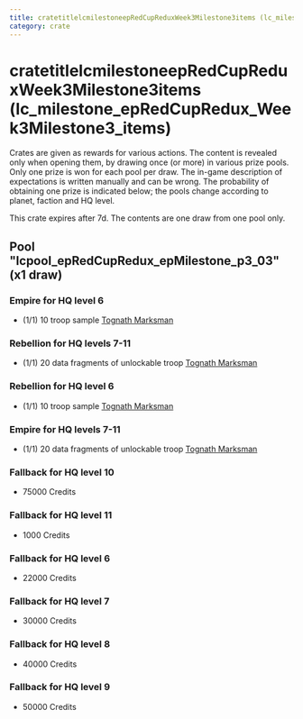 ```yaml
---
title: cratetitlelcmilestoneepRedCupReduxWeek3Milestone3items (lc_milestone_epRedCupRedux_Week3Milestone3_items)
category: crate
---
```


# cratetitlelcmilestoneepRedCupReduxWeek3Milestone3items (lc_milestone_epRedCupRedux_Week3Milestone3_items)

Crates are given as rewards for various actions. The content is revealed only when opening them, by drawing once (or more) in various prize pools. Only one prize is won for each pool per draw. The in-game description of expectations is written manually and can be wrong. The probability of obtaining one prize is indicated below; the pools change according to planet, faction and HQ level.

This crate expires after 7d. The contents are one draw from one pool only.

## Pool "lcpool_epRedCupRedux_epMilestone_p3_03" (x1 draw)

### Empire for HQ level 6

  * (1/1) 10 troop sample [Tognath Marksman](EmpireTognath)

### Rebellion for HQ levels 7-11

  * (1/1) 20 data fragments of unlockable troop [Tognath Marksman](RebelTognath)

### Rebellion for HQ level 6

  * (1/1) 10 troop sample [Tognath Marksman](RebelTognath)

### Empire for HQ levels 7-11

  * (1/1) 20 data fragments of unlockable troop [Tognath Marksman](EmpireTognath)

### Fallback for HQ level 10

  * 75000 Credits

### Fallback for HQ level 11

  * 1000 Credits

### Fallback for HQ level 6

  * 22000 Credits

### Fallback for HQ level 7

  * 30000 Credits

### Fallback for HQ level 8

  * 40000 Credits

### Fallback for HQ level 9

  * 50000 Credits